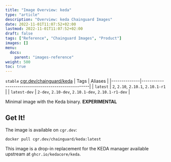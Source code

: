 ```yaml
---
title: "Image Overview: keda"
type: "article"
description: "Overview: keda Chainguard Images"
date: 2022-11-01T11:07:52+02:00
lastmod: 2022-11-01T11:07:52+02:00
draft: false
tags: ["Reference", "Chainguard Images", "Product"]
images: []
menu:
  docs:
    parent: "images-reference"
weight: 500
toc: true
---
```


`stable` [cgr.dev/chainguard/keda](https://github.com/chainguard-images/images/tree/main/images/keda)
| Tags         | Aliases                                            |
|--------------|----------------------------------------------------|
| `latest`     | `2`, `2.10`, `2.10.1`, `2.10.1-r1`                 |
| `latest-dev` | `2-dev`, `2.10-dev`, `2.10.1-dev`, `2.10.1-r1-dev` |



Minimal image with the Keda binary. **EXPERIMENTAL**

## Get It!

The image is available on `cgr.dev`:

```
docker pull cgr.dev/chainguard/keda:latest
```

This image is a drop-in replacement for the KEDA manager available upstream at `ghcr.io/kedacore/keda`.

